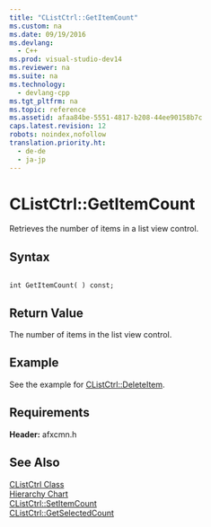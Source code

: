 ```yaml
---
title: "CListCtrl::GetItemCount"
ms.custom: na
ms.date: 09/19/2016
ms.devlang: 
  - C++
ms.prod: visual-studio-dev14
ms.reviewer: na
ms.suite: na
ms.technology: 
  - devlang-cpp
ms.tgt_pltfrm: na
ms.topic: reference
ms.assetid: afaa84be-5551-4817-b208-44ee90158b7c
caps.latest.revision: 12
robots: noindex,nofollow
translation.priority.ht: 
  - de-de
  - ja-jp
---
```

# CListCtrl::GetItemCount
Retrieves the number of items in a list view control.  
  
## Syntax  
  
```  
  
int GetItemCount( ) const;  
```  
  
## Return Value  
 The number of items in the list view control.  
  
## Example  
 See the example for [CListCtrl::DeleteItem](../vs140/CListCtrl--DeleteItem.md).  
  
## Requirements  
 **Header:** afxcmn.h  
  
## See Also  
 [CListCtrl Class](../vs140/CListCtrl-Class.md)   
 [Hierarchy Chart](../vs140/Hierarchy-Chart.md)   
 [CListCtrl::SetItemCount](../vs140/CListCtrl--SetItemCount.md)   
 [CListCtrl::GetSelectedCount](../vs140/CListCtrl--GetSelectedCount.md)